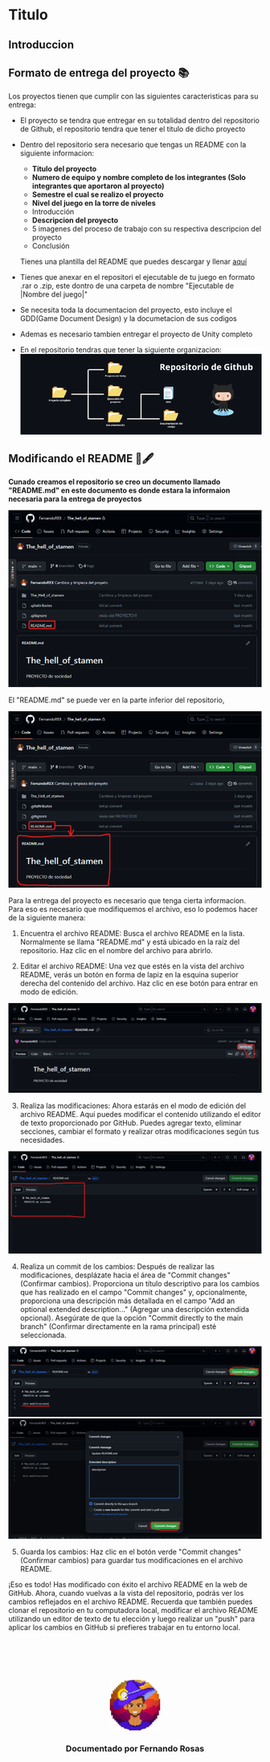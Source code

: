 # Titulo

## Introduccion

## Formato de entrega del proyecto 📚

Los proyectos tienen que cumplir con las siguientes caracteristicas para su entrega:

* El proyecto se tendra que entregar en su totalidad dentro del repositorio de Github, el repositorio tendra que tener el titulo de dicho proyecto

* Dentro del repositorio sera necesario que tengas un README con la siguiente informacion:
    * **Titulo del proyecto**
    * **Numero de equipo y nombre completo de los integrantes (Solo integrantes que aportaron al proyecto)**
    * **Semestre el cual se realizo el proyecto**
    * **Nivel del juego en la torre de niveles**
    * Introducción
    * **Descripcion del proyecto**
    * 5 imagenes del proceso de trabajo con su respectiva descripcion del proyecto
    * Conclusión

    Tienes una plantilla del README que puedes descargar y llenar [aquí](https://github.com/FernandoREX/Documentacion_SODVI/blob/main/Guia%20de%20entrega%20del%20proyecto/Plantilla%20del%20README/readme.md)

* Tienes que anexar en el repositori el ejecutable de tu juego en formato .rar o .zip, este dontro de una carpeta de nombre "Ejecutable de |Nombre del juego|"

* Se necesita toda la documentacion del proyecto, esto incluye el GDD(Game Document Design) y la documetacion de sus codigos

* Ademas es necesario tambien entregar el proyecto de Unity completo

* En el repositorio tendras que tener la siguiente organizacion:
    ![Imagen del readme](img/img7.png)


## Modificando el README 📖🖋
**Cunado creamos el repositorio se creo un documento llamado "README.md" en este documento es donde estara la informaion necesaria para la entrega de proyectos**

![Imagen del readme](img/img1.png)

El "README.md" se puede ver en la parte inferior del repositorio, 

![Imagen del readme](img/img2.png)

Para la entrega del proyecto es necesario que tenga cierta informacion. Para eso es necesario que modifiquemos el archivo, eso lo podemos hacer de la siguiente manera:

1. Encuentra el archivo README: Busca el archivo README en la lista. Normalmente se llama "README.md" y está ubicado en la raíz del repositorio. Haz clic en el nombre del archivo para abrirlo.

2. Editar el archivo README: Una vez que estés en la vista del archivo README, verás un botón en forma de lapiz en la esquina superior derecha del contenido del archivo. Haz clic en ese botón para entrar en modo de edición.

![Imagen del readme](img/img3.png)

3. Realiza las modificaciones: Ahora estarás en el modo de edición del archivo README. Aquí puedes modificar el contenido utilizando el editor de texto proporcionado por GitHub. Puedes agregar texto, eliminar secciones, cambiar el formato y realizar otras modificaciones según tus necesidades.

![Imagen del readme](img/img4.png)

4. Realiza un commit de los cambios: Después de realizar las modificaciones, desplázate hacia el área de "Commit changes" (Confirmar cambios). Proporciona un título descriptivo para los cambios que has realizado en el campo "Commit changes" y, opcionalmente, proporciona una descripción más detallada en el campo "Add an optional extended description..." (Agregar una descripción extendida opcional). Asegúrate de que la opción "Commit directly to the main branch" (Confirmar directamente en la rama principal) esté seleccionada.

![Imagen del readme](img/img5.png)
![Imagen del readme](img/img6.png)

5. Guarda los cambios: Haz clic en el botón verde "Commit changes" (Confirmar cambios) para guardar tus modificaciones en el archivo README.

¡Eso es todo! Has modificado con éxito el archivo README en la web de GitHub. Ahora, cuando vuelvas a la vista del repositorio, podrás ver los cambios reflejados en el archivo README. Recuerda que también puedes clonar el repositorio en tu computadora local, modificar el archivo README utilizando un editor de texto de tu elección y luego realizar un "push" para aplicar los cambios en GitHub si prefieres trabajar en tu entorno local.

<!-- Cuando entregues tu documentación, por favor, borra todo lo que esté debajo. -->
<div align="center">
<br>
<br>
<br>
<br>
<p align="center">
  <img src="../rexLogo.png" alt="Logo de Fernando Rosas" width="100"/>
</p>
<h3 align="center">Documentado por Fernando Rosas</h3>
</div>
